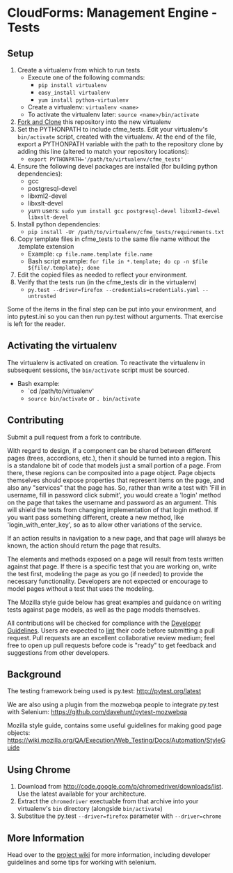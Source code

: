 CloudForms: Management Engine - Tests
=====================================

Setup
-----

1. Create a virtualenv from which to run tests
   - Execute one of the following commands:
     - `pip install virtualenv`
     - `easy_install virtualenv`
     - `yum install python-virtualenv`
   - Create a virtualenv: `virtualenv <name>`
   - To activate the virtualenv later: `source <name>/bin/activate`
1. [Fork and Clone](https://help.github.com/articles/fork-a-repo) this repository into
   the new virtualenv
1. Set the PYTHONPATH to include cfme_tests. Edit your virtualenv's `bin/activate` script,
   created with the virtualenv. At the end of the file, export a PYTHONPATH variable with the
   path to the repository clone by adding this line (altered to match your repository locations):
   - `export PYTHONPATH='/path/to/virtualenv/cfme_tests'`
1. Ensure the following devel packages are installed (for building python dependencies):
   - gcc
   - postgresql-devel
   - libxml2-devel
   - libxslt-devel
   - *yum* users: `sudo yum install gcc postgresql-devel libxml2-devel libxslt-devel`
1. Install python dependencies:
   - `pip install -Ur /path/to/virtualenv/cfme_tests/requirements.txt`
1. Copy template files in cfme_tests to the same file name without the .template extension
   - Example: `cp file.name.template file.name`
   - Bash script example: `for file in *.template; do cp -n $file ${file/.template}; done`
1. Edit the copied files as needed to reflect your environment.
1. Verify that the tests run (in the cfme_tests dir in the virtualenv)
   - `py.test --driver=firefox --credentials=credentials.yaml --untrusted`

Some of the items in the final step can be put into your environment, and into pytest.ini
so you can then run py.test without arguments. That exercise is left for the reader.

Activating the virtualenv
-------------------------

The virtualenv is activated on creation. To reactivate the virtualenv in subsequent sessions,
the `bin/activate` script must be sourced.
- Bash example:
  - `cd /path/to/virtualenv'
  - `source bin/activate` or `. bin/activate`

Contributing
--------------

Submit a pull request from a fork to contribute.

With regard to design, if a component can be shared between different pages (trees, accordions,
etc.), then it should be turned into a region. This is a standalone bit of code that models just a
small portion of a page. From there, these regions can be composited into a page object. Page
objects themselves should expose properties that represent items on the page, and also any
"services" that the page has. So, rather than write a test with 'Fill in username, fill in password
click submit', you would create a 'login' method on the page that takes the username and password
as an argument. This will shield the tests from changing implementation of that login method. If
you want pass something different, create a new method, like 'login_with_enter_key', so as to allow
other variations of the service.

If an action results in navigation to a new page, and that page will always be known, the action
should return the page that results.

The elements and methods exposed on a page will result from tests written against that page. If
there is a specific test that you are working on, write the test first, modeling the page as you go
(if needed) to provide the necessary functionality. Developers are not expected or encourage to
model pages without a test that uses the modeling.

The Mozilla style guide below has great examples and guidance on writing tests against page models,
as well as the page models themselves.

All contributions will be checked for compliance with the
[Developer Guidelines](https://github.com/RedHatQE/cfme_tests/wiki/Developer-Guidelines). Users are
expected to [lint](https://github.com/RedHatQE/cfme_tests/wiki/linty-freshness) their code before
submitting a pull request. Pull requests are an excellent collaborative review medium; feel free to
open up pull requests before code is "ready" to get feedback and suggestions from other developers.

Background
--------------

The testing framework being used is py.test:
http://pytest.org/latest

We are also using a plugin from the mozwebqa people to integrate py.test with Selenium:
https://github.com/davehunt/pytest-mozwebqa

Mozilla style guide, contains some useful guidelines for making good page objects:
https://wiki.mozilla.org/QA/Execution/Web_Testing/Docs/Automation/StyleGuide

Using Chrome
------------

1. Download from http://code.google.com/p/chromedriver/downloads/list.
   Use the latest available for your architecture.
1. Extract the `chromedriver` exectuable from that archive into your virtualenv's `bin`
   directory (alongside `bin/activate`)
1. Substitue the py.test `--driver=firefox` parameter with `--driver=chrome`

More Information
----------------

Head over to the [project wiki](https://github.com/RedHatQE/cfme_tests/wiki) for more
information, including developer guidelines and some tips for working with selenium.
